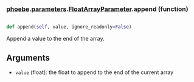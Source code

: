 ### [phoebe](phoebe.md).[parameters](phoebe.parameters.md).[FloatArrayParameter](phoebe.parameters.FloatArrayParameter.md).append (function)


```py

def append(self, value, ignore_readonly=False)

```



Append a value to the end of the array.

Arguments
---------
* `value` (float): the float to append to the end of the current array

